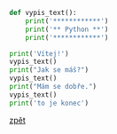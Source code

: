 ```python
def vypis_text():
    print('************')
    print('** Python **')
    print('************')

print('Vítej!')
vypis_text()
print("Jak se máš?")
vypis_text()
print("Mám se dobře.")
vypis_text()
print('to je konec')
```
[zpět](../../programovani_uvod.md#úkol-3-3)